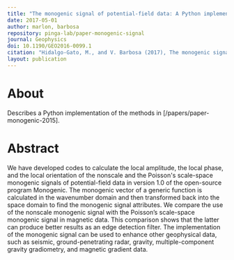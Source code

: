 ```yaml
---
title: "The monogenic signal of potential-field data: A Python implementation"
date: 2017-05-01
author: marlon, barbosa
repository: pinga-lab/paper-monogenic-signal
journal: Geophysics
doi: 10.1190/GEO2016-0099.1
citation: "Hidalgo-Gato, M., and V. Barbosa (2017), The monogenic signal of potential-field data: A Python implementation, Geophysics, F9–F14, doi:10.1190/geo2016-0099.1."
layout: publication
---
```


# About

Describes a Python implementation of the methods in
[/papers/paper-monogenic-2015].


# Abstract

We have developed codes to calculate the local amplitude, the local phase, and
the local orientation of the nonscale and the Poisson's scale-space monogenic
signals of potential-field data in version 1.0 of the open-source program
Monogenic. The monogenic vector of a generic function is calculated in the
wavenumber domain and then transformed back into the space domain to find the
monogenic signal attributes. We compare the use of the nonscale monogenic
signal with the Poisson’s scale-space monogenic signal in magnetic data. This
comparison shows that the latter can produce better results as an edge
detection filter. The implementation of the monogenic signal can be used to
enhance other geophysical data, such as seismic, ground-penetrating radar,
gravity, multiple-component gravity gradiometry, and magnetic gradient data.
